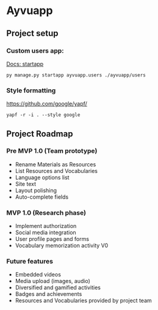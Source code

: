 # Ayvuapp

## Project setup

### Custom users app:

[Docs: startapp](https://docs.djangoproject.com/en/4.0/ref/django-admin/#startapp)

````shell
py manage.py startapp ayvuapp.users ./ayvuapp/users
````

### Style formatting

<https://github.com/google/yapf/>

```shell
yapf -r -i . --style google
```

## Project Roadmap

### Pre MVP 1.0 (Team prototype)

- Rename Materials as Resources
- List Resources and Vocabularies
- Language options list
- Site text
- Layout polishing
- Auto-complete fields

### MVP 1.0 (Research phase)

- Implement authorization
- Social media integration
- User profile pages and forms
- Vocabulary memorization activity V0

### Future features

- Embedded videos
- Media upload (images, audio)
- Diversified and gamified activities
- Badges and achievements
- Resources and Vocabularies provided by project team
